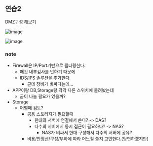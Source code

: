 ## 연습2
DMZ구성 해보기

![image](https://user-images.githubusercontent.com/19552819/98814534-25d7d580-2469-11eb-8b5d-50f2271ba3f6.png)

![image](https://user-images.githubusercontent.com/19552819/98814576-3425f180-2469-11eb-9ae4-44f52d30d8d5.png)

### note
- Firewall은 IP/Port기반으로 필터링한다.
  - 패킷 내부검사를 안하기 때문에
  - IDS/IPS 솔루션을 추가한다.
    - 근데 장비가 비싸다는데...
- APP이랑 DB,Storage랑 각각 다른 스위치에 물려놨는데
  - 굳이 나눌 필요가 있을까?
- Storage
  - 어떨때 검토?
    - 공용 스토리지가 필요할때
      - 한대의 서버에 연결해서 쓴다? -> DAS?
      - 다수의 서버에서 동시 접근이 필요하다? -> NAS?
        - NAS가 비싸서 한대 구성해서 다수의 서버에 공유?
    - 비용/안정선/구성/부하에 따라 어느걸 쓸지 고민한다.(당연하겠지만)

